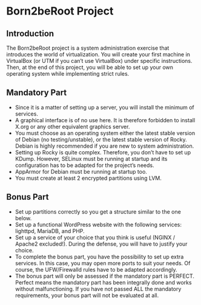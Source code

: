 # Born2beRoot Project

## Introduction

The Born2beRoot project is a system administration exercise that introduces the world of virtualization. You will create your first machine in VirtualBox (or UTM if you can’t use VirtualBox) under specific instructions. Then, at the end of this project, you will be able to set up your own operating system while implementing strict rules.

## Mandatory Part

- Since it is a matter of setting up a server, you will install the minimum of services.
- A graphical interface is of no use here. It is therefore forbidden to install X.org or any other equivalent graphics server.
- You must choose as an operating system either the latest stable version of Debian (no testing/unstable), or the latest stable version of Rocky. Debian is highly recommended if you are new to system administration.
- Setting up Rocky is quite complex. Therefore, you don’t have to set up KDump. However, SELinux must be running at startup and its configuration has to be adapted for the project’s needs.
- AppArmor for Debian must be running at startup too.
- You must create at least 2 encrypted partitions using LVM.

## Bonus Part

- Set up partitions correctly so you get a structure similar to the one below.
- Set up a functional WordPress website with the following services: lighttpd, MariaDB, and PHP.
- Set up a service of your choice that you think is useful (NGINX / Apache2 excluded!). During the defense, you will have to justify your choice.
- To complete the bonus part, you have the possibility to set up extra services. In this case, you may open more ports to suit your needs. Of course, the UFW/Firewalld rules have to be adapted accordingly.
- The bonus part will only be assessed if the mandatory part is PERFECT. Perfect means the mandatory part has been integrally done and works without malfunctioning. If you have not passed ALL the mandatory requirements, your bonus part will not be evaluated at all.
